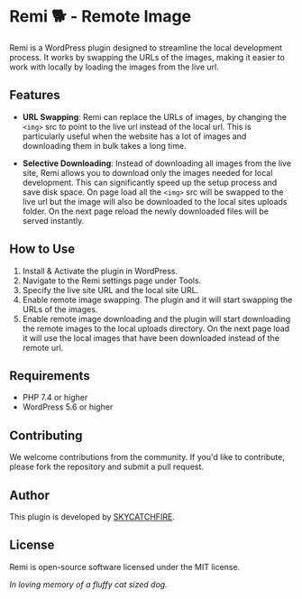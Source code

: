 # Remi 🐕 - Remote Image

Remi is a WordPress plugin designed to streamline the local development process. It works by swapping the URLs of the images, making it easier to work with locally by loading the images from the live url.

## Features

- **URL Swapping**: Remi can replace the URLs of images, by changing the `<img>` src to point to the live url instead of the local url. This is particularly useful when the website has a lot of images and downloading them in bulk takes a long time.

- **Selective Downloading**: Instead of downloading all images from the live site, Remi allows you to download only the images needed for local development. This can significantly speed up the setup process and save disk space. On page load all the `<img>` src will be swapped to the live url but the image will also be downloaded to the local sites uploads folder. On the next page reload the newly downloaded files will be served instantly.

## How to Use

1. Install & Activate the plugin in WordPress.
2. Navigate to the Remi settings page under Tools.
3. Specify the live site URL and the local site URL.
4. Enable remote image swapping. The plugin and it will start swapping the URLs of the images.
5. Enable remote image downloading and the plugin will start downloading the remote images to the local uploads directory. On the next page load it will use the local images that have been downloaded instead of the remote url.

## Requirements

- PHP 7.4 or higher
- WordPress 5.6 or higher

## Contributing

We welcome contributions from the community. If you'd like to contribute, please fork the repository and submit a pull request.

## Author

This plugin is developed by [SKYCATCHFIRE](https://www.skycatchfire.com/).

## License

Remi is open-source software licensed under the MIT license.

_In loving memory of a fluffy cat sized dog._
